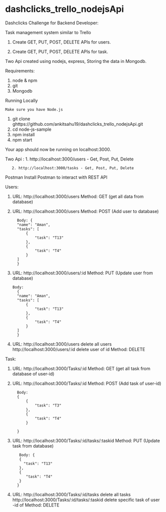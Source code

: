 # dashclicks_trello_nodejsApi

Dashclicks Challenge for Backend Developer:


Task management system similar to Trello

1. Create GET, PUT, POST, DELETE APIs for users.

2. Create GET, PUT, POST, DELETE APIs for task.



Two Api created using nodejs, express,  Storing the data in Mongodb.

Requirements:
1. node & npm
2. git
3. Mongodb


Running Locally

    Make sure you have Node.js 

  1. git clone ghttps://github.com/ankitsahu19/dashclicks_trello_nodejsApi.git
  2. cd node-js-sample
  3. npm install
  4. npm start


Your app should now be running on localhost:3000.

Two Api :
       1. http://localhost:3000/users - Get, Post, Put, Delete
       
       2. http://localhost:3000/tasks - Get, Post, Put, Delete
       
       
 
Postman
    Install Postman to interact with REST API
    
   Users: 
   1. URL: http://localhost:3000/users
      Method: GET (get all data from database)
      
      
   
   2. URL: http://localhost:3000/users
      Method: POST (Add user to database)
      
            Body: {
            "name": "Aman",
            "tasks": [
                {
                    "task": "T13"
                },
                {
                    "task": "T4"  
                }
            ]
            }
            
   3. URL: http://localhost:3000/users/:id
      Method: PUT (Update user from database)
      
          Body: 
            {
            "name": "Aman",
            "tasks": [
                {
                    "task": "T13"
                },
                {
                    "task": "T4"  
                }
            ]
            }
            
      
   4.  URL: http://localhost:3000/users delete all users
        http://localhost:3000/users/:id delete user of id
        Method: DELETE
        
   Task: 
   1. URL: http://localhost:3000/Tasks/:id
      Method: GET (get all task from database of user-id)
      
      
   
   2. URL: http://localhost:3000/Tasks/:id
      Method: POST (Add task of user-id)
      
            Body: 
            {
                {
                    "task": "T3"
                },
                {
                    "task": "T4"  
                }
            
            }
            
   3. URL: http://localhost:3000/Tasks/:id/tasks/:taskid
      Method: PUT (Update task from database)
      
             Body: {
             {
               "task": "T13"
             },
             {
                "task": "T4"  
             }
            }        
      
   4.  URL:  http://localhost:3000/Tasks/:id/tasks delete all tasks
        http://localhost:3000/Tasks/:id/tasks/:taskid delete specific task of user -id of 
        Method: DELETE
            
        
        
       
        
  
   

